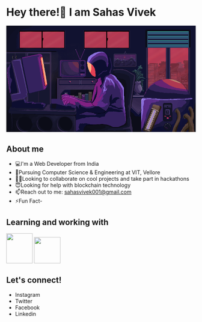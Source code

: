 
# Hey there!👋 I am Sahas Vivek

![Alt Text](https://github.com/sahas-01/Sahas-README/blob/master/Programmer.gif)


## About me 

- 💻I'm a Web Developer from India 
- 📖Pursuing Computer Science & Engineering at VIT, Vellore
- 🤙🏾Looking to collaborate on cool projects and take part in hackathons
- 😇Looking for help with blockchain technology
- 📫Reach out to me: sahasvivek001@gmail.com
- ⚡Fun Fact-

## Learning and working with

<img src="https://cdn.iconscout.com/icon/free/png-512/html5-10-569380.png" width="70" height="80"> <img src="https://cdn.iconscout.com/icon/free/png-512/css3-9-1175237.png" width="70" height="70"> 




## Let's connect!

- Instagram
- Twitter
- Facebook
- Linkedin
